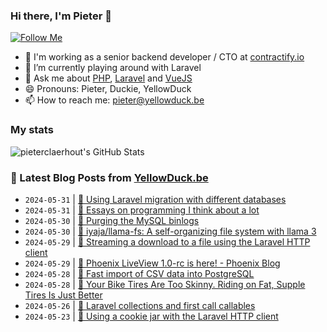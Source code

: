 ### Hi there, I'm Pieter 👋  
[![Follow Me](https://img.shields.io/github/followers/pieterclaerhout?label=Follow&style=social)](https://github.com/pieterclaerhout)

- 🏢 I'm working as a senior backend developer / CTO at [contractify.io](https://contractify.io)
- 🌱 I’m currently playing around with Laravel
- 💬 Ask me about [PHP](https://php.net), [Laravel](http://laravel.com) and [VueJS](https://vuejs.org)
- 😄 Pronouns: Pieter, Duckie, YellowDuck
- 📫 How to reach me: pieter@yellowduck.be

### My stats

![pieterclaerhout's GitHub Stats](https://github-readme-stats.vercel.app/api?username=pieterclaerhout&show_icons=true&count_private=true&line_height=40)

### 📩 Latest Blog Posts from [YellowDuck.be](https://www.yellowduck.be/)
<!-- BLOG-POST-LIST:START -->
- `2024-05-31` | [🐥 Using Laravel migration with different databases](https://www.yellowduck.be/posts/using-laravel-migration-with-different-databases)  
- `2024-05-31` | [🔗 Essays on programming I think about a lot](https://www.yellowduck.be/posts/essays-on-programming-i-think-about-a-lot)  
- `2024-05-30` | [🐥 Purging the MySQL binlogs](https://www.yellowduck.be/posts/purging-the-mysql-binlogs)  
- `2024-05-30` | [🔗 iyaja/llama-fs: A self-organizing file system with llama 3](https://www.yellowduck.be/posts/github-iyaja-llama-fs-a-self-organizing-file-system-with-llama-3)  
- `2024-05-29` | [🐥 Streaming a download to a file using the Laravel HTTP client](https://www.yellowduck.be/posts/streaming-a-download-to-a-file-using-the-laravel-http-client)  
- `2024-05-29` | [🔗 Phoenix LiveView 1.0-rc is here! - Phoenix Blog](https://www.yellowduck.be/posts/phoenix-liveview-1-0-rc-is-here-phoenix-blog)  
- `2024-05-28` | [🐥 Fast import of CSV data into PostgreSQL](https://www.yellowduck.be/posts/fast-import-of-csv-data-into-postgresql)  
- `2024-05-28` | [🔗 Your Bike Tires Are Too Skinny. Riding on Fat, Supple Tires Is Just Better](https://www.yellowduck.be/posts/your-bike-tires-are-too-skinny-riding-on-fat-supple-tires-is-just-better)  
- `2024-05-26` | [🐥 Laravel collections and first call callables](https://www.yellowduck.be/posts/laravel-collections-and-first-call-callables)  
- `2024-05-23` | [🐥 Using a cookie jar with the Laravel HTTP client](https://www.yellowduck.be/posts/using-a-cookie-jar-with-the-laravel-http-client)  

<!-- BLOG-POST-LIST:END -->
